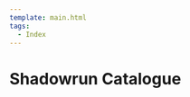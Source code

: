 ```yaml
---
template: main.html
tags:
  - Index
---
```


# Shadowrun Catalogue

<!-- material/tags { scope: true } -->